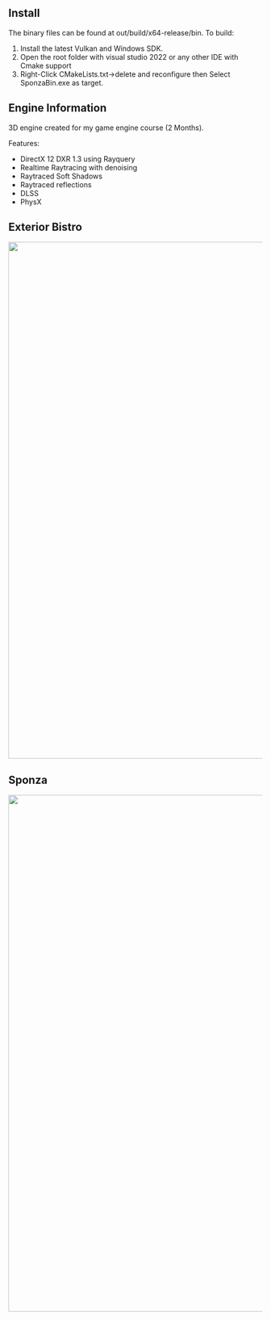 ## Install
The binary files can be found at out/build/x64-release/bin.
To build: 
1. Install the latest Vulkan and Windows SDK.
2. Open the root folder with visual studio 2022 or any other IDE with Cmake support
3. Right-Click CMakeLists.txt->delete and reconfigure then Select SponzaBin.exe as target.

## Engine Information
3D engine created for my game engine course (2 Months).

Features:
- DirectX 12 DXR 1.3 using Rayquery
- Realtime Raytracing with denoising
- Raytraced Soft Shadows
- Raytraced reflections
- DLSS
- PhysX

## Exterior Bistro
<div style='float: center'>
  <img style='width: 1024px' src="/Images/BistroExterior.png"></img>
</div>


## Sponza
<div style='float: center'>
  <img style='width: 1024px' src="/Images/Sponza.png"></img>
</div>
